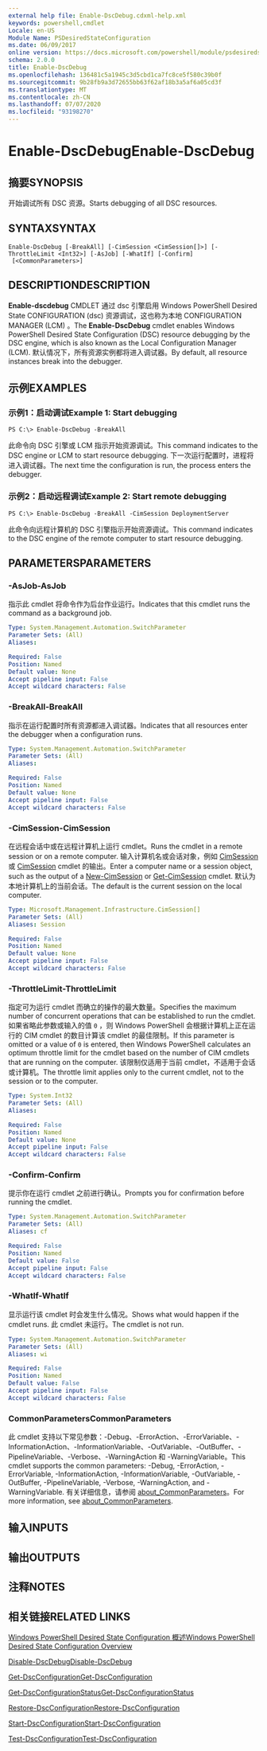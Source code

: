 ```yaml
---
external help file: Enable-DscDebug.cdxml-help.xml
keywords: powershell,cmdlet
Locale: en-US
Module Name: PSDesiredStateConfiguration
ms.date: 06/09/2017
online version: https://docs.microsoft.com/powershell/module/psdesiredstateconfiguration/enable-dscdebug?view=powershell-5.1&WT.mc_id=ps-gethelp
schema: 2.0.0
title: Enable-DscDebug
ms.openlocfilehash: 136481c5a1945c3d5cbd1ca7fc8ce5f580c39b0f
ms.sourcegitcommit: 9b28fb9a3d72655bb63f62af18b3a5af6a05cd3f
ms.translationtype: MT
ms.contentlocale: zh-CN
ms.lasthandoff: 07/07/2020
ms.locfileid: "93198270"
---
```

# <span data-ttu-id="87f02-103">Enable-DscDebug</span><span class="sxs-lookup"><span data-stu-id="87f02-103">Enable-DscDebug</span></span>

## <span data-ttu-id="87f02-104">摘要</span><span class="sxs-lookup"><span data-stu-id="87f02-104">SYNOPSIS</span></span>
<span data-ttu-id="87f02-105">开始调试所有 DSC 资源。</span><span class="sxs-lookup"><span data-stu-id="87f02-105">Starts debugging of all DSC resources.</span></span>

## <span data-ttu-id="87f02-106">SYNTAX</span><span class="sxs-lookup"><span data-stu-id="87f02-106">SYNTAX</span></span>

```
Enable-DscDebug [-BreakAll] [-CimSession <CimSession[]>] [-ThrottleLimit <Int32>] [-AsJob] [-WhatIf] [-Confirm]
 [<CommonParameters>]
```

## <span data-ttu-id="87f02-107">DESCRIPTION</span><span class="sxs-lookup"><span data-stu-id="87f02-107">DESCRIPTION</span></span>
<span data-ttu-id="87f02-108">**Enable-dscdebug** CMDLET 通过 dsc 引擎启用 Windows PowerShell Desired State CONFIGURATION (dsc) 资源调试，这也称为本地 CONFIGURATION MANAGER (LCM) 。</span><span class="sxs-lookup"><span data-stu-id="87f02-108">The **Enable-DscDebug** cmdlet enables Windows PowerShell Desired State Configuration (DSC) resource debugging by the DSC engine, which is also known as the Local Configuration Manager (LCM).</span></span>
<span data-ttu-id="87f02-109">默认情况下，所有资源实例都将进入调试器。</span><span class="sxs-lookup"><span data-stu-id="87f02-109">By default, all resource instances break into the debugger.</span></span>

## <span data-ttu-id="87f02-110">示例</span><span class="sxs-lookup"><span data-stu-id="87f02-110">EXAMPLES</span></span>

### <span data-ttu-id="87f02-111">示例1：启动调试</span><span class="sxs-lookup"><span data-stu-id="87f02-111">Example 1: Start debugging</span></span>

```
PS C:\> Enable-DscDebug -BreakAll
```

<span data-ttu-id="87f02-112">此命令向 DSC 引擎或 LCM 指示开始资源调试。</span><span class="sxs-lookup"><span data-stu-id="87f02-112">This command indicates to the DSC engine or LCM to start resource debugging.</span></span>
<span data-ttu-id="87f02-113">下一次运行配置时，进程将进入调试器。</span><span class="sxs-lookup"><span data-stu-id="87f02-113">The next time the configuration is run, the process enters the debugger.</span></span>

### <span data-ttu-id="87f02-114">示例2：启动远程调试</span><span class="sxs-lookup"><span data-stu-id="87f02-114">Example 2: Start remote debugging</span></span>

```
PS C:\> Enable-DscDebug -BreakAll -CimSession DeploymentServer
```

<span data-ttu-id="87f02-115">此命令向远程计算机的 DSC 引擎指示开始资源调试。</span><span class="sxs-lookup"><span data-stu-id="87f02-115">This command indicates to the DSC engine of the remote computer to start resource debugging.</span></span>

## <span data-ttu-id="87f02-116">PARAMETERS</span><span class="sxs-lookup"><span data-stu-id="87f02-116">PARAMETERS</span></span>

### <span data-ttu-id="87f02-117">-AsJob</span><span class="sxs-lookup"><span data-stu-id="87f02-117">-AsJob</span></span>
<span data-ttu-id="87f02-118">指示此 cmdlet 将命令作为后台作业运行。</span><span class="sxs-lookup"><span data-stu-id="87f02-118">Indicates that this cmdlet runs the command as a background job.</span></span>

```yaml
Type: System.Management.Automation.SwitchParameter
Parameter Sets: (All)
Aliases:

Required: False
Position: Named
Default value: None
Accept pipeline input: False
Accept wildcard characters: False
```

### <span data-ttu-id="87f02-119">-BreakAll</span><span class="sxs-lookup"><span data-stu-id="87f02-119">-BreakAll</span></span>
<span data-ttu-id="87f02-120">指示在运行配置时所有资源都进入调试器。</span><span class="sxs-lookup"><span data-stu-id="87f02-120">Indicates that all resources enter the debugger when a configuration runs.</span></span>

```yaml
Type: System.Management.Automation.SwitchParameter
Parameter Sets: (All)
Aliases:

Required: False
Position: Named
Default value: None
Accept pipeline input: False
Accept wildcard characters: False
```

### <span data-ttu-id="87f02-121">-CimSession</span><span class="sxs-lookup"><span data-stu-id="87f02-121">-CimSession</span></span>
<span data-ttu-id="87f02-122">在远程会话中或在远程计算机上运行 cmdlet。</span><span class="sxs-lookup"><span data-stu-id="87f02-122">Runs the cmdlet in a remote session or on a remote computer.</span></span>
<span data-ttu-id="87f02-123">输入计算机名或会话对象，例如 [CimSession](/powershell/module/cimcmdlets/new-cimsession) 或 [CimSession](/powershell/module/cimcmdlets/get-cimsession) cmdlet 的输出。</span><span class="sxs-lookup"><span data-stu-id="87f02-123">Enter a computer name or a session object, such as the output of a [New-CimSession](/powershell/module/cimcmdlets/new-cimsession) or [Get-CimSession](/powershell/module/cimcmdlets/get-cimsession) cmdlet.</span></span>
<span data-ttu-id="87f02-124">默认为本地计算机上的当前会话。</span><span class="sxs-lookup"><span data-stu-id="87f02-124">The default is the current session on the local computer.</span></span>

```yaml
Type: Microsoft.Management.Infrastructure.CimSession[]
Parameter Sets: (All)
Aliases: Session

Required: False
Position: Named
Default value: None
Accept pipeline input: False
Accept wildcard characters: False
```

### <span data-ttu-id="87f02-125">-ThrottleLimit</span><span class="sxs-lookup"><span data-stu-id="87f02-125">-ThrottleLimit</span></span>
<span data-ttu-id="87f02-126">指定可为运行 cmdlet 而确立的操作的最大数量。</span><span class="sxs-lookup"><span data-stu-id="87f02-126">Specifies the maximum number of concurrent operations that can be established to run the cmdlet.</span></span>
<span data-ttu-id="87f02-127">如果省略此参数或输入的值 `0` ，则 Windows PowerShell 会根据计算机上正在运行的 CIM cmdlet 的数目计算该 cmdlet 的最佳限制。</span><span class="sxs-lookup"><span data-stu-id="87f02-127">If this parameter is omitted or a value of `0` is entered, then Windows PowerShell calculates an optimum throttle limit for the cmdlet based on the number of CIM cmdlets that are running on the computer.</span></span>
<span data-ttu-id="87f02-128">该限制仅适用于当前 cmdlet，不适用于会话或计算机。</span><span class="sxs-lookup"><span data-stu-id="87f02-128">The throttle limit applies only to the current cmdlet, not to the session or to the computer.</span></span>

```yaml
Type: System.Int32
Parameter Sets: (All)
Aliases:

Required: False
Position: Named
Default value: None
Accept pipeline input: False
Accept wildcard characters: False
```

### <span data-ttu-id="87f02-129">-Confirm</span><span class="sxs-lookup"><span data-stu-id="87f02-129">-Confirm</span></span>
<span data-ttu-id="87f02-130">提示你在运行 cmdlet 之前进行确认。</span><span class="sxs-lookup"><span data-stu-id="87f02-130">Prompts you for confirmation before running the cmdlet.</span></span>

```yaml
Type: System.Management.Automation.SwitchParameter
Parameter Sets: (All)
Aliases: cf

Required: False
Position: Named
Default value: False
Accept pipeline input: False
Accept wildcard characters: False
```

### <span data-ttu-id="87f02-131">-WhatIf</span><span class="sxs-lookup"><span data-stu-id="87f02-131">-WhatIf</span></span>
<span data-ttu-id="87f02-132">显示运行该 cmdlet 时会发生什么情况。</span><span class="sxs-lookup"><span data-stu-id="87f02-132">Shows what would happen if the cmdlet runs.</span></span>
<span data-ttu-id="87f02-133">此 cmdlet 未运行。</span><span class="sxs-lookup"><span data-stu-id="87f02-133">The cmdlet is not run.</span></span>

```yaml
Type: System.Management.Automation.SwitchParameter
Parameter Sets: (All)
Aliases: wi

Required: False
Position: Named
Default value: False
Accept pipeline input: False
Accept wildcard characters: False
```

### <span data-ttu-id="87f02-134">CommonParameters</span><span class="sxs-lookup"><span data-stu-id="87f02-134">CommonParameters</span></span>
<span data-ttu-id="87f02-135">此 cmdlet 支持以下常见参数：-Debug、-ErrorAction、-ErrorVariable、-InformationAction、-InformationVariable、-OutVariable、-OutBuffer、-PipelineVariable、-Verbose、-WarningAction 和 -WarningVariable。</span><span class="sxs-lookup"><span data-stu-id="87f02-135">This cmdlet supports the common parameters: -Debug, -ErrorAction, -ErrorVariable, -InformationAction, -InformationVariable, -OutVariable, -OutBuffer, -PipelineVariable, -Verbose, -WarningAction, and -WarningVariable.</span></span> <span data-ttu-id="87f02-136">有关详细信息，请参阅 [about_CommonParameters](https://go.microsoft.com/fwlink/?LinkID=113216)。</span><span class="sxs-lookup"><span data-stu-id="87f02-136">For more information, see [about_CommonParameters](https://go.microsoft.com/fwlink/?LinkID=113216).</span></span>

## <span data-ttu-id="87f02-137">输入</span><span class="sxs-lookup"><span data-stu-id="87f02-137">INPUTS</span></span>

## <span data-ttu-id="87f02-138">输出</span><span class="sxs-lookup"><span data-stu-id="87f02-138">OUTPUTS</span></span>

## <span data-ttu-id="87f02-139">注释</span><span class="sxs-lookup"><span data-stu-id="87f02-139">NOTES</span></span>

## <span data-ttu-id="87f02-140">相关链接</span><span class="sxs-lookup"><span data-stu-id="87f02-140">RELATED LINKS</span></span>

[<span data-ttu-id="87f02-141">Windows PowerShell Desired State Configuration 概述</span><span class="sxs-lookup"><span data-stu-id="87f02-141">Windows PowerShell Desired State Configuration Overview</span></span>](/powershell/scripting/dsc/overview/dscforengineers)

[<span data-ttu-id="87f02-142">Disable-DscDebug</span><span class="sxs-lookup"><span data-stu-id="87f02-142">Disable-DscDebug</span></span>](Disable-DscDebug.md)

[<span data-ttu-id="87f02-143">Get-DscConfiguration</span><span class="sxs-lookup"><span data-stu-id="87f02-143">Get-DscConfiguration</span></span>](Get-DscConfiguration.md)

[<span data-ttu-id="87f02-144">Get-DscConfigurationStatus</span><span class="sxs-lookup"><span data-stu-id="87f02-144">Get-DscConfigurationStatus</span></span>](Get-DscConfigurationStatus.md)

[<span data-ttu-id="87f02-145">Restore-DscConfiguration</span><span class="sxs-lookup"><span data-stu-id="87f02-145">Restore-DscConfiguration</span></span>](Restore-DscConfiguration.md)

[<span data-ttu-id="87f02-146">Start-DscConfiguration</span><span class="sxs-lookup"><span data-stu-id="87f02-146">Start-DscConfiguration</span></span>](Start-DscConfiguration.md)

[<span data-ttu-id="87f02-147">Test-DscConfiguration</span><span class="sxs-lookup"><span data-stu-id="87f02-147">Test-DscConfiguration</span></span>](Test-DscConfiguration.md)

